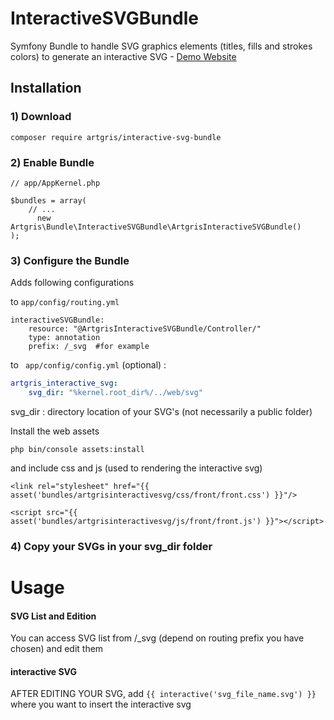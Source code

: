 # InteractiveSVGBundle

Symfony Bundle to handle SVG graphics elements (titles, fills and strokes colors) to generate an interactive SVG - 
[Demo Website](http://interactive-svg-bundle.artgris.me/)

Installation
------------

### 1) Download 

`composer require artgris/interactive-svg-bundle`


### 2) Enable Bundle

    // app/AppKernel.php
    
    $bundles = array(
        // ...
          new Artgris\Bundle\InteractiveSVGBundle\ArtgrisInteractiveSVGBundle()
    );
    
### 3) Configure the Bundle 


Adds following configurations 

to `app/config/routing.yml`

    interactiveSVGBundle:
        resource: "@ArtgrisInteractiveSVGBundle/Controller/"
        type: annotation
        prefix: /_svg  #for example
        
        
to ` app/config/config.yml` (optional) :

```yml 
artgris_interactive_svg:
    svg_dir: "%kernel.root_dir%/../web/svg"
``` 

svg_dir : directory location of your SVG's (not necessarily a public folder)


Install the web assets

    php bin/console assets:install 


and include css and js (used to rendering the interactive svg)

    <link rel="stylesheet" href="{{ asset('bundles/artgrisinteractivesvg/css/front/front.css') }}"/>
    
    <script src="{{ asset('bundles/artgrisinteractivesvg/js/front/front.js') }}"></script>
    
    
### 4) Copy your SVGs in your svg_dir folder


Usage
=====


#### SVG List and Edition
 
 You can access SVG list from /_svg (depend on routing prefix you have chosen) and edit them
 
 
#### interactive SVG

AFTER EDITING YOUR SVG, add `{{ interactive('svg_file_name.svg') }}` where you want to insert the interactive svg 
 





